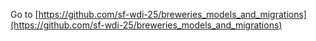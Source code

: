 Go to [https://github.com/sf-wdi-25/breweries_models_and_migrations](https://github.com/sf-wdi-25/breweries_models_and_migrations)
